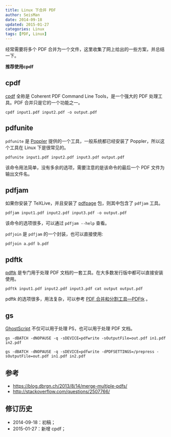 ```yaml
---
title: Linux 下合并 PDF
author: SeisMan
date: 2014-09-18
updated: 2015-01-27
categories: Linux
tags: [PDF, Linux]
---
```


经常需要将多个 PDF 合并为一个文件，这里收集了网上给出的一些方案，并总结一下。

**推荐使用cpdf**

## cpdf

[cpdf](http://community.coherentpdf.com/) 全称是 Coherent PDF Command Line
Tools，是一个强大的 PDF 处理工具。PDF 合并只是它的一个功能之一。

    cpdf input1.pdf input2.pdf -o output.pdf

## pdfunite

`pdfunite` 是 [Poppler](http://poppler.freedesktop.org) 提供的一个工具，一般系统都已经安装了 Poppler，所以这个工具在 Linux 下是很常见的。

    pdfunite input1.pdf input2.pdf input3.pdf output.pdf

该命令用法简单，没有多余的选项，需要注意的是该命令的最后一个 PDF 文件为输出文件名。

## pdfjam

如果你安装了 TeXLive，并且安装了 [pdfpage](http://www.ctan.org/tex-archive/macros/latex/contrib/pdfpages/) 包，则其中包含了 `pdfjam` 工具。

    pdfjam input1.pdf input2.pdf input3.pdf -o output.pdf

该命令的选项很多，可以通过 `pdfjam --help` 查看。

`pdfjoin` 是 `pdfjam` 的一个封装，也可以直接使用:

    pdfjoin a.pdf b.pdf

## pdftk

[pdftk](https://www.pdflabs.com/tools/pdftk-the-pdf-toolkit/) 是专门用于处理 PDF 文档的一套工具。在大多数发行版中都可以直接安装使用。

    pdftk input1.pdf input2.pdf input3.pdf cat output output.pdf

pdftk 的选项很多，用法复杂，可以参考 [PDF 合并和分割工具—PDFtk](/introduction-to-pdftk.html)
。

## gs

[GhostScript](http://www.ghostscript.com) 不仅可以用于处理 PS，也可以用于处理 PDF 文档。

    gs -dBATCH -dNOPAUSE -q -sDEVICE=pdfwrite -sOutputFile=out.pdf in1.pdf in2.pdf

    gs -dBATCH -dNOPAUSE -q -sDEVICE=pdfwrite -dPDFSETTINGS=/prepress -sOutputFile=out.pdf in1.pdf in2.pdf

## 参考

- <https://blog.dbrgn.ch/2013/8/14/merge-multiple-pdfs/>
- <http://stackoverflow.com/questions/2507766/>

## 修订历史

-   2014-09-18：初稿；
-   2015-01-27：新增 cpdf；
